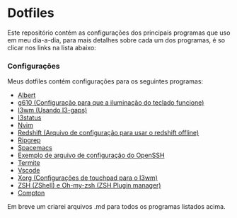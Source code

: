 # Dotfiles

Este repositório contém as configurações dos principais programas que uso em meu dia-a-dia, para mais detalhes sobre cada um dos programas, é so clicar nos links na lista abaixo:

### Configurações

Meus dotfiles contém configurações para os seguintes programas:
  - [ Albert ](albert/albert.conf)
  - [ g610 (Configuração para que a iluminação do teclado funcione) ](g610/profile)
  - [ I3wm (Usando I3-gaps) ](i3/config)
  - [ I3status ](i3status/config)
  - [ Nvim ](nvim/init.vim)
  - [ Redshift (Arquivo de configuração para usar o redshift offline) ](redshift/redshift.conf)
  - [ Ripgrep ](ripgrep/.ripgreprc)
  - [ Spacemacs ](spacemacs/.spacemacs)
  - [ Exemplo de arquivo de configuração do OpenSSH ](ssh/config)
  - [ Termite ](termite/config)
  - [ Vscode ](vscode/settings/settings.json)
  - [ Xorg (Configurações de touchpad para o I3wm) ](xorg/30-touchpad.conf)
  - [ ZSH (ZShell) e Oh-my-zsh (ZSH Plugin manager) ](zsh/.zshrc)
  - [ Compton ](compton/compton.conf)

Em breve um criarei arquivos .md para todos os programas listados acima.
